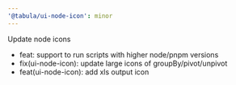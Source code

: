 ```yaml
---
'@tabula/ui-node-icon': minor
---
```


Update node icons

- feat: support to run scripts with higher node/pnpm versions
- fix(ui-node-icon): update large icons of groupBy/pivot/unpivot
- feat(ui-node-icon): add xls output icon
